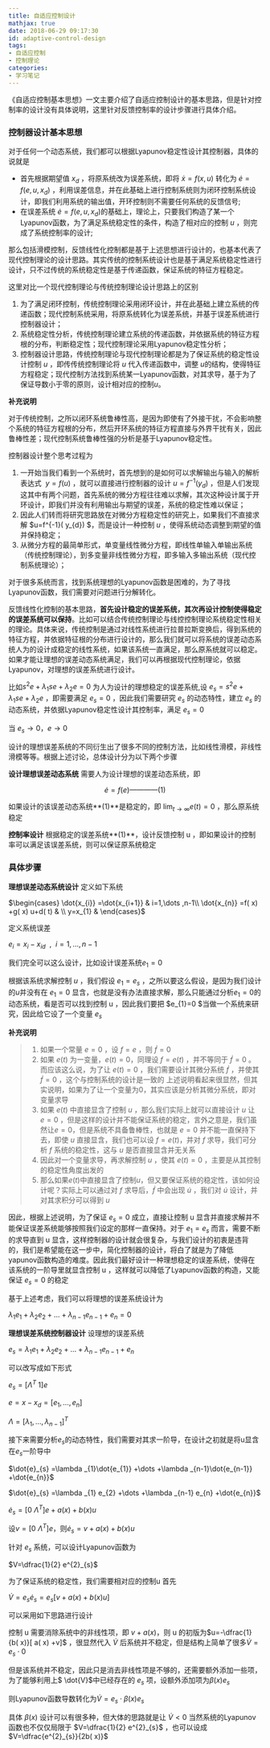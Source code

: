 ```yaml
---
title: 自适应控制设计
mathjax: true
date: 2018-06-29 09:17:30
id: adaptive-control-design
tags:
- 自适应控制
- 控制理论
categories:
- 学习笔记
---
```


《自适应控制基本思想》一文主要介绍了自适应控制设计的基本思路，但是针对控制率的设计没有具体说明，这里针对反馈控制率的设计步骤进行具体介绍。

<!---more--->

### 控制器设计基本思想

对于任何一个动态系统，我们都可以根据Lyapunov稳定性设计其控制器，具体的说就是

- 首先根据期望值 $x_{d}$ ，将原系统改为误差系统，即将 $\dot{x} =f( x,u)$ 转化为 $\dot{e} =f( e,u,x_{d})$ ，利用误差信息，并在此基础上进行控制系统则为闭环控制系统设计，即我们利用系统的输出值，开环控制则不需要任何系统的反馈信号;
- 在误差系统 $\dot{e} =f( e,u,x_{d})$的基础上，理论上，只要我们构造了某一个Lyapunov函数，为了满足系统稳定性的条件，构造了相对应的控制 $u$ ，则完成了系统控制率的设计;

那么包括滑模控制，反馈线性化控制都是基于上述思想进行设计的，也基本代表了现代控制理论的设计思路。其实传统的控制系统设计也是基于满足系统稳定性进行设计，只不过传统的系统稳定性是基于传递函数，保证系统的特征方程稳定。

这里对比一个现代控制理论与传统控制理论设计思路上的区别

1. 为了满足闭环控制，传统控制理论采用闭环设计，并在此基础上建立系统的传递函数；现代控制系统采用，将原系统转化为误差系统，并基于误差系统进行控制器设计；
2. 系统稳定性分析，传统控制理论建立系统的传递函数，并依据系统的特征方程根的分布，判断稳定性；现代控制理论采用Lyapunov稳定性分析；
3. 控制器设计思路，传统控制理论与现代控制理论都是为了保证系统的稳定性设计控制 $u$ ，即传传统控制理论将 $u$ 代入传递函数中，调整 $u$的结构，使得特征方程稳定；现代控制方法找到系统某一Lyapunov函数，对其求导，基于为了保证导数小于零的原则，设计相对应的控制$u$。

**补充说明**

对于传统控制，之所以闭环系统鲁棒性高，是因为即使有了外接干扰，不会影响整个系统的特征方程根的分布，然后开环系统的特征方程直接与外界干扰有关，因此鲁棒性差；现代控制系统鲁棒性强的分析是基于Lyapunov稳定性。

控制器设计整个思考过程为

1. 一开始当我们看到一个系统时，首先想到的是如何可以求解输出与输入的解析表达式 $\ y=f( u)$ ，就可以直接进行控制器的设计 $u=f^{-1}( y_{d})$ ，但是人们发现这其中有两个问题，首先系统的微分方程往往难以求解，其次这种设计属于开环设计，即我们并没有利用输出与期望的误差，系统的稳定性难以保证；
2. 因此人们转而将研究思路放在对微分方程稳定性的研究上，如果我们不直接求解 $u=f^{-1}( y_{d}) $，而是设计一种控制 $u$ ，使得系统动态调整到期望的值并保持稳定；
3. 从微分方程的最简单形式，单变量线性微分方程，即线性单输入单输出系统（传统控制理论），到多变量非线性微分方程，即多输入多输出系统（现代控制系统理论）；

对于很多系统而言，找到系统理想的Lyapunov函数是困难的，为了寻找Lyapunov函数，我们需要对问题进行分解转化。 

反馈线性化控制的基本思路，**首先设计稳定的误差系统，其次再设计控制使得稳定的误差系统可以保持**。比如可以结合传统控制理论与线控控制理论系统稳定性相关的理论。具体来说，传统控制是通过对线性系统进行拉普拉斯变换后，得到系统的特征方程，并依据特征根的分布进行设计的，那么我们就可以将系统的误差动态系统人为的设计成稳定的线性系统，如果该系统一直满足，那么原系统就可以稳定。如果才能让理想的误差动态系统满足，我们可以再根据现代控制理论，依据Lyapunov，对理想的误差系统进行设计。

比如$s^{2} e+\lambda _{1} se+\lambda _{2} e=0$ 为人为设计的理想稳定的误差系统,设 $e_{s} =s^{2} e+\lambda _{1} se+\lambda _{2} e$ ，即需要满足 $e_{s} =0$ ，因此我们需要研究 $e_{s}$ 的动态特性，建立 $e_{s}$ 的动态系统，并依据Lyapunov稳定性设计其控制率，满足 $e_{s} =0$ 

当 $e_{s}\rightarrow 0，e\rightarrow 0$

设计的理想误差系统的不同衍生出了很多不同的控制方法，比如线性滑模，非线性滑模等等。根据上述讨论，总体设计分为以下两个步骤

**设计理想误差动态系统** 
需要人为设计理想的误差动态系统，即

$$\dot{e} =f( e) ————(1)$$

如果设计的该误差动态系统**(1)**是稳定的，即 $\lim _{t\rightarrow \infty } e( t) =0$ ，那么原系统稳定

**控制率设计** 
根据稳定的误差系统**(1)**，设计反馈控制 u ，即如果设计的控制率可以满足该误差系统，则可以保证原系统稳定

### 具体步骤

**理想误差动态系统设计** 
定义如下系统

$\begin{cases} \dot{x_{i}} =\dot{x_{i+1}} & i=1,\dots ,n-1\\ \dot{x_{n}} =f( x) +g( x) u+d( t) & \\ y=x_{1} &  \end{cases}$

定义系统误差

$e_{i} =x_{i} -x_{id} \ \ ,\ \ i=1,\dots ,n-1$

我们完全可以这么设计，比如设计误差系统$e_{1}=0$

根据该系统求解控制 $u$ ，我们假设 $e_{1} =e_{s}$ ，之所以要这么假设，是因为我们设计的$u$并没有在 $e_{1}=0$ 显含，也就是没有办法直接求解，那么只能通过分析$e_{1}=0$的动态系统，看是否可以找到控制 u ，因此我们要把 $e_{1}=0 $当做一个系统来研究，因此给它设了一个变量 $e_{s}$

**补充说明**

> 1. 如果一个常量 $e=0$ ，设 $f=e$ ，则 $\dot{f} =0$
> 2. 如果 $e( t)$ 为一变量，$e( t) =0$，同理设 $f=e( t)$ ，并不等同于 $\dot{f} =0$ 。而应该这么说，为了让 $e( t) =0$ ，我们需要设计其微分系统 $\dot{f}$ ，并使其 $\dot{f} =0$ ，这个与控制系统的设计是一致的 
>    上述说明看起来很显然，但其实说明，如果为了让一个变量为0，其实应该是分析其微分系统，即对变量求导
> 3. 如果 $e( t)$ 中直接显含了控制 $u$ ，那么我们实际上就可以直接设计 $u$ 让 $e=0$ ，但是这样的设计并不能保证系统的稳定，言外之意是，我们虽然让$e=0$，但是系统不具备鲁棒性，也就是 $e=0$ 并不能一直保持下去，即使 $u$ 直接显含，我们也可以设 $f=e( t)$，并对 $f$ 求导，我们可分析 $f$ 系统的稳定性，这与 $u$ 是否直接显含并无关系
> 4. 因此对一个变量求导，再求解控制 $u$ ，使其 $e( t) =0$ ，主要是从其控制的稳定性角度出发的
> 5. 那么如果$e( t)$中直接显含了控制$u$，但又要保证系统的稳定性，该如何设计呢？实际上可以通过对 $f$ 求导后，$\dot{f}$ 中会出现 $\dot{u}$ ，我们对 $\dot{u}$ 设计，并对其求积分可以得到 $u$

因此，根据上述说明，为了保证 $e_{s}=0$ 成立，直接让控制 u 显含并直接求解并不能保证误差系统能够按照我们设定的那样一直保持。对于 $e_{1} =e_{s}$ 而言，需要不断的求导直到 u 显含，这样控制器的设计就会很复杂，与我们设计的初衷是违背的，我们是希望能在这一步中，简化控制器的设计，将白了就是为了降低yapunov函数构造的难度。因此我们最好设计一种理想稳定的误差系统，使得在该系统的一阶导里就显含控制 u ，这样就可以降低了Lyapunov函数的构造，又能保证 $e_{s}=0$ 的稳定

基于上述考虑，我们可以将理想的误差系统设计为

$\lambda _{1} e_{1} +\lambda _{2} e_{2} +\dots +\lambda _{n-1} e_{n-1} +e_{n} =0$

**理想误差系统控制器设计** 
设理想的误差系统

$e_{s} =\lambda _{1} e_{1} +\lambda _{2} e_{2} +\dots +\lambda _{n-1} e_{n-1} +e_{n}$

可以改写成如下形式

$e_{s} =\left[ \Lambda ^{T} \ 1\right] e$

$e=x-x_{d} =[ e_{1} ,\dots ,e_{n}]$ 

$\Lambda =[ \lambda _{1} ,\dots ,\lambda _{n-1}]^{T}$

接下来需要分析$e_{s}$的动态特性，我们需要对其求一阶导，在设计之初就是将u显含在$e_{s}$一阶导中

$\dot{e}_{s} =\lambda _{1}\dot{e_{1}} +\dots +\lambda _{n-1}\dot{e_{n-1}} +\dot{e_{n}}$

$\dot{e}_{s} =\lambda _{1} e_{2} +\dots +\lambda _{n-1} e_{n} +\dot{e_{n}}$

$\dot{e}_{s} =\left[ 0\ \Lambda ^{T}\right] e+a( x) +b( x) u$

设$v=\left[ 0\ \Lambda ^{T}\right] e$，则$\dot{e}_{s} =v+a( x) +b( x) u$

针对 ${e}_{s}$ 系统，可以设计Lyapunov函数为

$V=\dfrac{1}{2} e^{2}_{s}$

为了保证系统的稳定性，我们需要相对应的控制u 
首先

$\dot{V} =e_{s}\dot{e}_{s} =e_{s}[ v+a( x) +b( x) u]$

可以采用如下思路进行设计

控制 u 需要消除系统中的非线性项，即 $v+a( x)$，则 u 的初版为$u=-\dfrac{1}{b( x)}[ a( x) +v]$ ，很显然代入 $\dot{V}$ 后系统并不稳定，但是结构上简单了很多$\dot{V} =e_{s} \cdot 0$

但是该系统并不稳定，因此只是消去非线性项是不够的，还需要额外添加一些项，为了能够利用上$ \dot{V}$中已经存在的 $e_{s}$ 项，设额外添加项为$\beta ( x) e_{s}$

则Lyapunov函数导数转化为$\dot{V} =e_{s} \cdot \beta ( x) e_{s}$

具体 $\beta ( x)$ 设计可以有很多种，但大体的思路就是让 $\dot{V}<0$
当然系统的Lyapunov函数也不仅仅局限于 $V=\dfrac{1}{2} e^{2}_{s}$ ，也可以设成 $V=\dfrac{e^{2}_{s}}{2b( x)}$